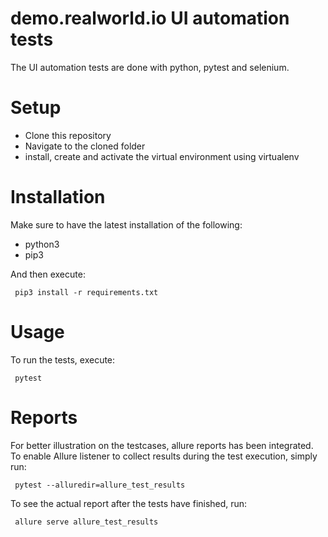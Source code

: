 # demo.realworld.io UI automation tests

The UI automation tests are done with python, pytest and selenium.

# Setup

- Clone this repository
- Navigate to the cloned folder
- install, create and activate the virtual environment using virtualenv

# Installation
Make sure to have the latest installation of the following:
- python3
- pip3

And then execute:

``` pip3 install -r requirements.txt```

# Usage

To run the tests, execute:

``` pytest```

# Reports

For better illustration on the testcases, allure reports has been integrated.
To enable Allure listener to collect results during the test execution, simply run:

``` pytest --alluredir=allure_test_results```

To see the actual report after the tests have finished, run:

``` allure serve allure_test_results```
